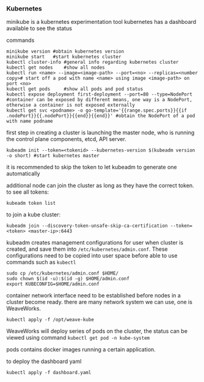 ### Kubernetes

minikube is a kubernetes experimentation tool
kubernetes has a dashboard available to see the status

commands
```
minikube version #obtain kubernetes version
minikube start   #start kubernetes cluster
kubectl cluster-info #general info regarding kubernetes cluster
kubectl get nodes    #show all nodes
kubectl run <name> --image=<image-path> --port=<no> --replicas=<number copy># start off a pod with name <name> using image <image-path> on port <no>
kubectl get pods     #show all pods and pod status
kubectl expose deployment first-deployment --port=80 --type=NodePort #container can be exposed by different means, one way is a NodePort, otherwise a container is not exposed externally
kubectl get svc <podname> -o go-template='{{range.spec.ports}}{{if .nodePort}}{{.nodePort}}{{end}}{{end}}' #obtain the NodePort of a pod with name podname
```

first step in creating a cluster is launching the master node, who is running the control plane components, etcd, API server.

```
kubeadm init --token=<tokenid> --kubernetes-version $(kubeadm version -o short) #start kubernetes master
```

it is recommended to skip the token to let kubeadm to generate one automatically

additional node can join the cluster as long as they have the correct token. to see all tokens:

```
kubeadm token list
```

to join a kube cluster:

```
kubeadm join --discovery-token-unsafe-skip-ca-certification --token=<token> <master-ip>:6443
```

kubeadm creates management configurations for user when cluster is created, and save them into `/etc/kubernetes/admin.conf`. These configurations need to be copied into user space before able to use commands such as `kubectl`

```
sudo cp /etc/kubernetes/admin.conf $HOME/
sudo chown $(id -u):$(id -g) $HOME/admin.conf
export KUBECONFIG=$HOME/admin.conf
```

container network interface need to be established before nodes in a cluster become ready. there are many network system we can use, one is WeaveWorks.

```
kubectl apply -f /opt/weave-kube
```

WeaveWorks will deploy series of pods on the cluster, the status can be viewed using command `kubectl get pod -n kube-system`

pods contains docker images running a certain application.

to deploy the dashboard yaml

```
kubectl apply -f dashboard.yaml
```
